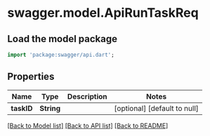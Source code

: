 # swagger.model.ApiRunTaskReq

## Load the model package
```dart
import 'package:swagger/api.dart';
```

## Properties
Name | Type | Description | Notes
------------ | ------------- | ------------- | -------------
**taskID** | **String** |  | [optional] [default to null]

[[Back to Model list]](../README.md#documentation-for-models) [[Back to API list]](../README.md#documentation-for-api-endpoints) [[Back to README]](../README.md)


